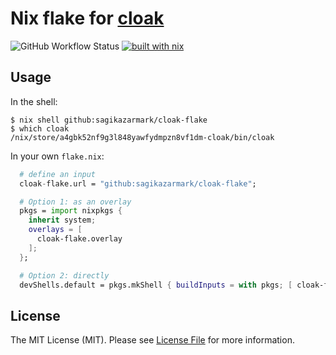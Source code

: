 # Nix flake for [cloak](https://github.com/dagger/dagger/tree/cloak)

![GitHub Workflow Status](https://img.shields.io/github/workflow/status/sagikazarmark/cloak-flake/CI?style=flat-square)
[![built with nix](https://img.shields.io/badge/builtwith-nix-7d81f7?style=flat-square)](https://builtwithnix.org)


## Usage

In the shell:

```shell
$ nix shell github:sagikazarmark/cloak-flake
$ which cloak
/nix/store/a4gbk52nf9g3l848yawfydmpzn8vf1dm-cloak/bin/cloak
```

In your own `flake.nix`:

```nix
  # define an input
  cloak-flake.url = "github:sagikazarmark/cloak-flake";

  # Option 1: as an overlay
  pkgs = import nixpkgs {
    inherit system;
    overlays = [
      cloak-flake.overlay
    ];
  };

  # Option 2: directly
  devShells.default = pkgs.mkShell { buildInputs = with pkgs; [ cloak-flake.defaultPackage."${system}" ]; };
```


## License

The MIT License (MIT). Please see [License File](LICENSE) for more information.
